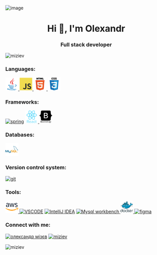![image](https://github.com/MIZIEV/MIZIEV/assets/52121473/d43c5e3b-ea0c-4d18-9dea-a1990763c838)<h1 align="center">Hi 👋, I'm Olexandr</h1>
<h3 align="center">Full stack developer</h3>

<p align="left"> <img src="https://komarev.com/ghpvc/?username=miziev&label=Profile%20views&color=0e75b6&style=flat" alt="miziev" /> </p>



<h3 align="left">Languages:</h3>

<a href="https://www.java.com" target="_blank" rel="noreferrer"> <img src="https://raw.githubusercontent.com/devicons/devicon/master/icons/java/java-original.svg" alt="java" width="40" height="40"/> </a> <a href="https://developer.mozilla.org/en-US/docs/Web/JavaScript" target="_blank" rel="noreferrer"> <img src="https://raw.githubusercontent.com/devicons/devicon/master/icons/javascript/javascript-original.svg" alt="javascript" width="40" height="40"/> </a> 
<a href="https://www.w3.org/html/" target="_blank" rel="noreferrer"> <img src="https://raw.githubusercontent.com/devicons/devicon/master/icons/html5/html5-original-wordmark.svg" alt="html5" width="40" height="40"/> </a> <a href="https://www.w3schools.com/css/" target="_blank" rel="noreferrer"> <img src="https://raw.githubusercontent.com/devicons/devicon/master/icons/css3/css3-original-wordmark.svg" alt="css3" width="40" height="40"/> </a> 

<h3 align="left">Frameworks:</h3>

<a href="https://spring.io/" target="_blank" rel="noreferrer"> <img src="https://www.vectorlogo.zone/logos/springio/springio-icon.svg" alt="spring" width="40" height="40"/></a>
<a href="https://reactjs.org/" target="_blank" rel="noreferrer"> <img src="https://raw.githubusercontent.com/devicons/devicon/master/icons/react/react-original-wordmark.svg" alt="react" width="40" height="40"/> </a> <a href="https://getbootstrap.com" target="_blank" rel="noreferrer"> <img src="https://raw.githubusercontent.com/devicons/devicon/master/icons/bootstrap/bootstrap-plain-wordmark.svg" alt="bootstrap" width="40" height="40"/> </a>

<h3 align="left">Databases:</h3>

<a href="https://www.mysql.com/" target="_blank" rel="noreferrer"> 
<img src="https://raw.githubusercontent.com/devicons/devicon/master/icons/mysql/mysql-original-wordmark.svg" alt="mysql" width="40" height="40"/> </a> 

<h3 align="left">Version control system:</h3>

<a href="https://git-scm.com/" target="_blank" rel="noreferrer"> <img src="https://www.vectorlogo.zone/logos/git-scm/git-scm-icon.svg" alt="git" width="40" height="40"/> </a> 


<h3 align="left">Tools:</h3>
<a href="https://aws.amazon.com" target="_blank" rel="noreferrer"> <img src="https://raw.githubusercontent.com/devicons/devicon/master/icons/amazonwebservices/amazonwebservices-original-wordmark.svg" alt="aws" width="40" height="40"/> </a> 
<a href="https://code.visualstudio.com/" target="_blank" rel="noreferrer"> 
<img src="https://github.com/MIZIEV/MIZIEV/assets/52121473/4f44d0b4-ac4b-48fc-abe9-1fbf3b00d416" alt="VSCODE" width="40" height="40"/></a> <a href="https://www.jetbrains.com/idea/" target="_blank" rel="noreferrer"> <img src="https://github.com/MIZIEV/MIZIEV/assets/52121473/935e571e-cb5a-4a42-abb9-55ef224ef211" alt="IntelliJ IDEA" width="40" height="40"/></a> <a href="https://www.mysql.com/products/workbench/" target="_blank" rel="noreferrer"> <img src="https://github.com/MIZIEV/MIZIEV/assets/52121473/6378a326-7ca3-4296-90d3-f6985fd7ef6a" alt="Mysql workbench" width="40" height="40"/></a><a href="https://www.docker.com/" target="_blank" rel="noreferrer"> <img src="https://raw.githubusercontent.com/devicons/devicon/master/icons/docker/docker-original-wordmark.svg" alt="docker" width="40" height="40"/> </a> <a href="https://www.figma.com/" target="_blank" rel="noreferrer"> 
<img src="https://www.vectorlogo.zone/logos/figma/figma-icon.svg" alt="figma" width="40" height="40"/> </a> 

<h3 align="left">Connect with me:</h3>
<p align="left">
<a href="https://linkedin.com/in/олександр мізєв" target="blank"><img align="center" src="https://raw.githubusercontent.com/rahuldkjain/github-profile-readme-generator/master/src/images/icons/Social/linked-in-alt.svg" alt="олександр мізєв" height="30" width="40" /></a>
<a href="https://instagram.com/miziev" target="blank"><img align="center" src="https://raw.githubusercontent.com/rahuldkjain/github-profile-readme-generator/master/src/images/icons/Social/instagram.svg" alt="miziev" height="30" width="40" /></a>
</p>












<p><img align="center" src="https://github-readme-streak-stats.herokuapp.com/?user=miziev&" alt="miziev" /></p>

